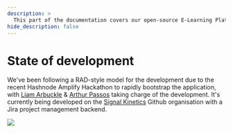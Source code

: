 ```yaml
---
description: >
  This part of the documentation covers our open-source E-Learning Platform, created with Flask & Shoelace for everyone
hide_description: false
---
```


# State of development
We've been following a RAD-style model for the development due to the recent Hashnode Amplify Hackathon to rapidly bootstrap the application, with [Liam Arbuckle](https://sk.acord.software/larbuckle) & [Arthur Passos](mailto:arthur.passos@skinetics.tech) taking charge of the development. 
It's currently being developed on the [Signal Kinetics](https://github.com/signal-k) Github organisation with a Jira project management backend. 

[![](https://img.shields.io/github/checks-status/signal-k/elearning/c0976aaf396161be244ffed50ba5489d1a2d5667?style=flat-square)](https://github.com/Signal-K/elearning/runs/1932367309)

<!--
Still to do:
* Determine how judges log in to the site and explain that
* What do we want, what do we have
* Commenting/emailing box for course help
-->